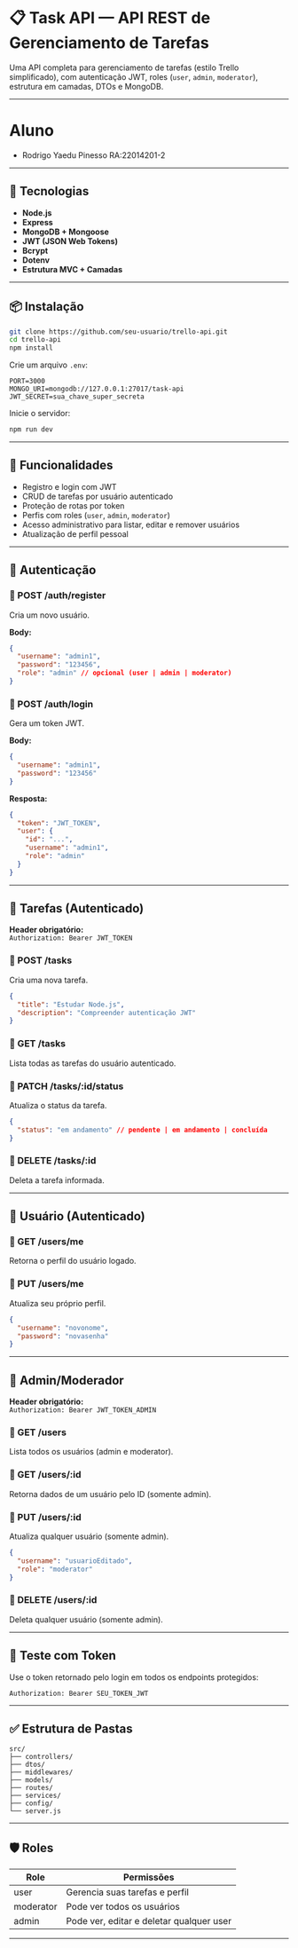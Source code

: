 
# 📋 Task API — API REST de Gerenciamento de Tarefas

Uma API completa para gerenciamento de tarefas (estilo Trello simplificado), com autenticação JWT, roles (`user`, `admin`, `moderator`), estrutura em camadas, DTOs e MongoDB.

---
# Aluno
- Rodrigo Yaedu Pinesso RA:22014201-2
---
## 🚀 Tecnologias

- **Node.js**
- **Express**
- **MongoDB + Mongoose**
- **JWT (JSON Web Tokens)**
- **Bcrypt**
- **Dotenv**
- **Estrutura MVC + Camadas**

---

## 📦 Instalação

```bash
git clone https://github.com/seu-usuario/trello-api.git
cd trello-api
npm install
```

Crie um arquivo `.env`:

```env
PORT=3000
MONGO_URI=mongodb://127.0.0.1:27017/task-api
JWT_SECRET=sua_chave_super_secreta
```

Inicie o servidor:

```bash
npm run dev
```

---

## 📌 Funcionalidades

- Registro e login com JWT
- CRUD de tarefas por usuário autenticado
- Proteção de rotas por token
- Perfis com roles (`user`, `admin`, `moderator`)
- Acesso administrativo para listar, editar e remover usuários
- Atualização de perfil pessoal

---

## 🔐 Autenticação

### 📍 POST /auth/register

Cria um novo usuário.

**Body:**

```json
{
  "username": "admin1",
  "password": "123456",
  "role": "admin" // opcional (user | admin | moderator)
}
```

### 📍 POST /auth/login

Gera um token JWT.

**Body:**

```json
{
  "username": "admin1",
  "password": "123456"
}
```

**Resposta:**

```json
{
  "token": "JWT_TOKEN",
  "user": {
    "id": "...",
    "username": "admin1",
    "role": "admin"
  }
}
```

---

## 📝 Tarefas (Autenticado)

**Header obrigatório:**  
`Authorization: Bearer JWT_TOKEN`

### 📍 POST /tasks

Cria uma nova tarefa.

```json
{
  "title": "Estudar Node.js",
  "description": "Compreender autenticação JWT"
}
```

### 📍 GET /tasks

Lista todas as tarefas do usuário autenticado.

### 📍 PATCH /tasks/:id/status

Atualiza o status da tarefa.

```json
{
  "status": "em andamento" // pendente | em andamento | concluída
}
```

### 📍 DELETE /tasks/:id

Deleta a tarefa informada.

---

## 👤 Usuário (Autenticado)

### 📍 GET /users/me

Retorna o perfil do usuário logado.

### 📍 PUT /users/me

Atualiza seu próprio perfil.

```json
{
  "username": "novonome",
  "password": "novasenha"
}
```

---

## 🔐 Admin/Moderador

**Header obrigatório:**  
`Authorization: Bearer JWT_TOKEN_ADMIN`

### 📍 GET /users

Lista todos os usuários (admin e moderator).

### 📍 GET /users/:id

Retorna dados de um usuário pelo ID (somente admin).

### 📍 PUT /users/:id

Atualiza qualquer usuário (somente admin).

```json
{
  "username": "usuarioEditado",
  "role": "moderator"
}
```

### 📍 DELETE /users/:id

Deleta qualquer usuário (somente admin).

---

## 🧪 Teste com Token

Use o token retornado pelo login em todos os endpoints protegidos:

```
Authorization: Bearer SEU_TOKEN_JWT
```

---

## ✅ Estrutura de Pastas

```
src/
├── controllers/
├── dtos/
├── middlewares/
├── models/
├── routes/
├── services/
├── config/
└── server.js
```

---

## 🛡️ Roles

| Role       | Permissões                              |
|------------|------------------------------------------|
| user       | Gerencia suas tarefas e perfil           |
| moderator  | Pode ver todos os usuários               |
| admin      | Pode ver, editar e deletar qualquer user |

---
